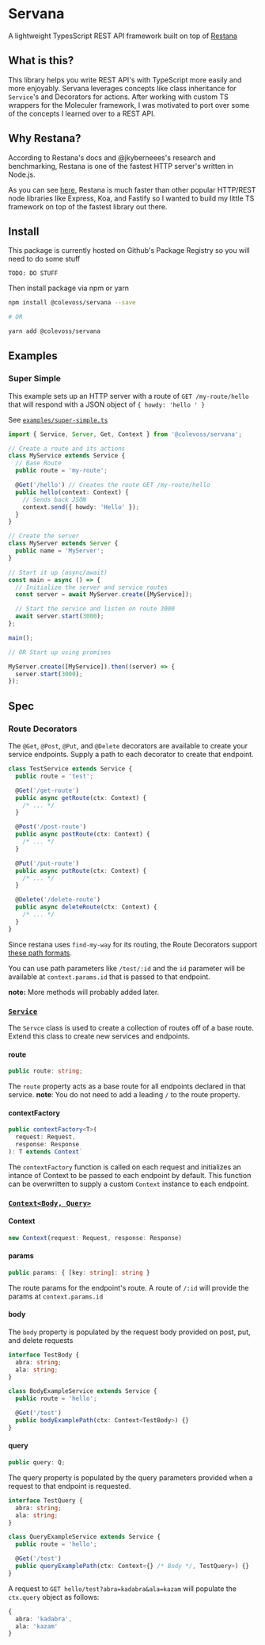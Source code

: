 # Servana

A lightweight TypesScript REST API framework built on top of [Restana](https://github.com/jkyberneees/ana#readme)

## What is this?

This library helps you write REST API's with TypeScript more easily and more enjoyably. Servana leverages concepts like class inheritance for `Service`'s and Decorators for actions. After working with custom TS wrappers for the Moleculer framework, I was motivated to port over some of the concepts I learned over to a REST API.

## Why Restana?

According to Restana's docs and @jkyberneees's research and benchmarking, Restana is one of the fastest HTTP server's written in Node.js.

As you can see [here](https://github.com/the-benchmarker/web-frameworks#full-table-1), Restana is much faster than other popular HTTP/REST node libraries like Express, Koa, and Fastify so I wanted to build my little TS framework on top of the fastest library out there.

## Install

This package is currently hosted on Github's Package Registry so you will need to do some stuff

```
TODO: DO STUFF
```

Then install package via npm or yarn

```bash
npm install @colevoss/servana --save

# OR

yarn add @colevoss/servana
```

## Examples

### Super Simple

This example sets up an HTTP server with a route of `GET /my-route/hello` that will respond with a JSON object of `{ howdy: 'hello ' }`

See [`examples/super-simple.ts`](examples/super-simple.ts)

```typescript
import { Service, Server, Get, Context } from '@colevoss/servana';

// Create a route and its actions
class MyService extends Service {
  // Base Route
  public route = 'my-route';

  @Get('/hello') // Creates the route GET /my-route/hello
  public hello(context: Context) {
    // Sends back JSON
    context.send({ howdy: 'Hello' });
  }
}

// Create the server
class MyServer extends Server {
  public name = 'MyServer';
}

// Start it up (async/await)
const main = async () => {
  // Initialize the server and service routes
  const server = await MyServer.create([MyService]);

  // Start the service and listen on route 3000
  await server.start(3000);
};

main();

// OR Start up using promises

MyServer.create([MyService]).then((server) => {
  server.start(3000);
});
```

## Spec

### Route Decorators

The `@Get`, `@Post`, `@Put`, and `@Delete` decorators are available to create your service endpoints. Supply a path to each decorator to create that endpoint.

```ts
class TestService extends Service {
  public route = 'test';

  @Get('/get-route')
  public async getRoute(ctx: Context) {
    /* ... */
  }

  @Post('/post-route')
  public async postRoute(ctx: Context) {
    /* ... */
  }

  @Put('/put-route')
  public async putRoute(ctx: Context) {
    /* ... */
  }

  @Delete('/delete-route')
  public async deleteRoute(ctx: Context) {
    /* ... */
  }
}
```

Since restana uses `find-my-way` for its routing, the Route Decorators support [these path formats](https://github.com/delvedor/find-my-way#supported-path-formats).

You can use path parameters like `/test/:id` and the `id` parameter will be available at `context.params.id` that is passed to that endpoint.

**note:** More methods will probably added later.

### [`Service`](src/Service.ts)

The `Servce` class is used to create a collection of routes off of a base route. Extend this class to create new services and endpoints.

#### route

```ts
public route: string;
```

The `route` property acts as a base route for all endpoints declared in that service.
**note**: You do not need to add a leading `/` to the route property.

#### contextFactory

```ts
public contextFactory<T>(
  request: Request,
  response: Response
): T extends Context`
```

The `contextFactory` function is called on each request and initializes an intance of Context to be passed to each endpoint by default. This function can be overwritten to supply a custom `Context` instance to each endpoint.

### [`Context<Body, Query>`](src/Context.ts)

#### Context

```ts
new Context(request: Request, response: Response)
```

#### params

```ts
public params: { [key: string]: string }
```

The route params for the endpoint's route. A route of `/:id` will provide the params at `context.params.id`

#### body

The `body` property is populated by the request body provided on post, put, and delete requests

```ts
interface TestBody {
  abra: string;
  ala: string;
}

class BodyExampleService extends Service {
  public route = 'hello';

  @Get('/test')
  public bodyExamplePath(ctx: Context<TestBody>) {}
}
```

#### query

```ts
public query: Q;
```

The query property is populated by the query parameters provided when a request to that endpoint is requested.

```ts
interface TestQuery {
  abra: string;
  ala: string;
}

class QueryExampleService extends Service {
  public route = 'hello';

  @Get('/test')
  public queryExamplePath(ctx: Context<{} /* Body */, TestQuery>) {}
}
```

A request to `GET hello/test?abra=kadabra&ala=kazam` will populate the `ctx.query` object as follows:

```ts
{
  abra: 'kadabra',
  ala: 'kazam'
}
```
